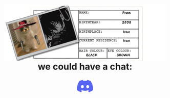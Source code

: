 <img src='https://raw.githubusercontent.com/Fr-zm/Fr-zm/refs/heads/main/readme/header.png' align="left">

<h1 align="center">we could have a chat:</h1>
<p align="center">
  <a href="https://discord.com/users/frzm" target="_blank">
    <img src="https://raw.githubusercontent.com/Fr-zm/Fr-zm/refs/heads/main/readme/discord.png" alt="Discord" width="50">
  </a>
</p>
